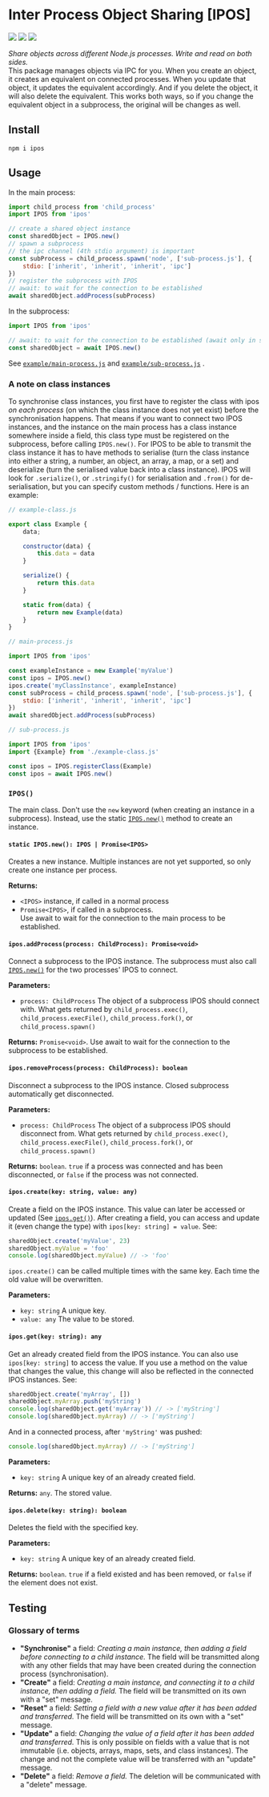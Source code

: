 # Inter Process Object Sharing [IPOS]

[![](https://img.shields.io/npm/v/ipos?style=flat-square)](https://npmjs.com/ipos)
[![](https://img.shields.io/coveralls/github/drinking-code/inter-process-object-sharing?style=flat-square)](https://coveralls.io/github/drinking-code/inter-process-object-sharing)
![](https://img.shields.io/github/workflow/status/drinking-code/inter-process-object-sharing/Test?style=flat-square)

[//]: # (![]&#40;https://img.shields.io/npms-io/quality-score/ipos?style=flat-square&#41;)

_Share objects across different Node.js processes. Write and read on both sides._  
This package manages objects via IPC for you. When you create an object, it creates an equivalent on connected
processes. When you update that object, it updates the equivalent accordingly. And if you delete the object, it will
also delete the equivalent. This works both ways, so if you change the equivalent object in a subprocess, the original
will be changes as well.

## Install

```shell
npm i ipos
```

## Usage

In the main process:

```javascript
import child_process from 'child_process'
import IPOS from 'ipos'

// create a shared object instance
const sharedObject = IPOS.new()
// spawn a subprocess
// the ipc channel (4th stdio argument) is important
const subProcess = child_process.spawn('node', ['sub-process.js'], {
    stdio: ['inherit', 'inherit', 'inherit', 'ipc']
})
// register the subprocess with IPOS
// await: to wait for the connection to be established
await sharedObject.addProcess(subProcess)
```

In the subprocess:

```javascript
import IPOS from 'ipos'

// await: to wait for the connection to be established (await only in subprocess)
const sharedObject = await IPOS.new()
```

See [`example/main-process.js`](https://github.com/drinking-code/inter-process-object-sharing/blob/main/example/main-process.js)
and [`example/sub-process.js`](https://github.com/drinking-code/inter-process-object-sharing/blob/main/example/sub-process.js)
.

### A note on class instances

To synchronise class instances, you first have to register the class with ipos _on each process_ (on which the class
instance does not yet exist) before the synchronisation happens. That means if you want to connect two IPOS instances,
and the instance on the main process has a class instance somewhere inside a field, this class type must be registered
on the subprocess, before calling `IPOS.new()`. For IPOS to be able to transmit the class instance it has to have
methods to serialise (turn the class instance into either a string, a number, an object, an array, a map, or a set) and
deserialize (turn the serialised value back into a class instance). IPOS will look for `.serialize()`, or `.stringify()`
for serialisation and `.from()` for de-serialisation, but you can specify custom methods / functions. Here is an
example:

```javascript
// example-class.js

export class Example {
    data;

    constructor(data) {
        this.data = data
    }

    serialize() {
        return this.data
    }

    static from(data) {
        return new Example(data)
    }
}
```

```javascript
// main-process.js

import IPOS from 'ipos'

const exampleInstance = new Example('myValue')
const ipos = IPOS.new()
ipos.create('myClassInstance', exampleInstance)
const subProcess = child_process.spawn('node', ['sub-process.js'], {
    stdio: ['inherit', 'inherit', 'inherit', 'ipc']
})
await sharedObject.addProcess(subProcess)
```

```javascript
// sub-process.js

import IPOS from 'ipos'
import {Example} from './example-class.js'

const ipos = IPOS.registerClass(Example)
const ipos = await IPOS.new()
```

### `IPOS()`

The main class. Don't use the `new` keyword (when creating an instance in a subprocess). Instead, use the
static [`IPOS.new()`](#static-iposnew-ipos--promiseipos) method to create an instance.

#### `static IPOS.new(): IPOS | Promise<IPOS>`

Creates a new instance. Multiple instances are not yet supported, so only create one instance per process.

**Returns:**

- `<IPOS>` instance, if called in a normal process
- `Promise<IPOS>`, if called in a subprocess.  
  Use await to wait for the connection to the main process to be established.

#### `ipos.addProcess(process: ChildProcess): Promise<void>`

Connect a subprocess to the IPOS instance. The subprocess must also
call [`IPOS.new()`](#static-iposnew-ipos--promiseipos) for the two processes' IPOS to connect.

**Parameters:**

- `process: ChildProcess` The object of a subprocess IPOS should connect with. What gets returned
  by `child_process.exec()`, `child_process.execFile()`, `child_process.fork()`, or `child_process.spawn()`

**Returns:** `Promise<void>`. Use await to wait for the connection to the subprocess to be established.

#### `ipos.removeProcess(process: ChildProcess): boolean`

Disconnect a subprocess to the IPOS instance. Closed subprocess automatically get disconnected.

**Parameters:**

- `process: ChildProcess` The object of a subprocess IPOS should disconnect from. What gets returned
  by `child_process.exec()`, `child_process.execFile()`, `child_process.fork()`, or `child_process.spawn()`

**Returns:** `boolean`. `true` if a process was connected and has been disconnected, or `false` if the process was not
connected.

#### `ipos.create(key: string, value: any)`

Create a field on the IPOS instance. This value can later be accessed or updated (See
[`ipos.get()`](#iposgetkey-string-any)). After creating a field, you can access and update it (even change the type)
with `ipos[key: string] = value`. See:

```javascript
sharedObject.create('myValue', 23)
sharedObject.myValue = 'foo'
console.log(sharedObject.myValue) // -> 'foo'
```

`ipos.create()` can be called multiple times with the same key. Each time the old value will be overwritten.

**Parameters:**

- `key: string` A unique key.
- `value: any` The value to be stored.

#### `ipos.get(key: string): any`

Get an already created field from the IPOS instance. You can also use `ipos[key: string]` to access the value. If you
use a method on the value that changes the value, this change will also be reflected in the connected IPOS instances.
See:

```javascript
sharedObject.create('myArray', [])
sharedObject.myArray.push('myString')
console.log(sharedObject.get('myArray')) // -> ['myString']
console.log(sharedObject.myArray) // -> ['myString']
```

And in a connected process, after `'myString'` was pushed:

```javascript
console.log(sharedObject.myArray) // -> ['myString']
```

**Parameters:**

- `key: string` A unique key of an already created field.

**Returns:** `any`. The stored value.

#### `ipos.delete(key: string): boolean`

Deletes the field with the specified key.

**Parameters:**

- `key: string` A unique key of an already created field.

**Returns:** `boolean`. `true` if a field existed and has been removed, or `false` if the element does not exist.

## Testing

### Glossary of terms

- **"Synchronise"** a field: _Creating a main instance, then adding a field before connecting to a child instance._ The
  field will be transmitted along with any other fields that may have been created during the connection process
  (synchronisation).
- **"Create"** a field: _Creating a main instance, and connecting it to a child instance, then adding a field._ The
  field will be transmitted on its own with a "set" message.
- **"Reset"** a field: _Setting a field with a new value after it has been added and transferred._ The field will be
  transmitted on its own with a "set" message.
- **"Update"** a field: _Changing the value of a field after it has been added and transferred._ This is only possible
  on fields with a value that is not immutable (i.e. objects, arrays, maps, sets, and class instances). The change and
  not the complete value will be transferred with an "update" message.
- **"Delete"** a field: _Remove a field._ The deletion will be communicated with a "delete" message.
